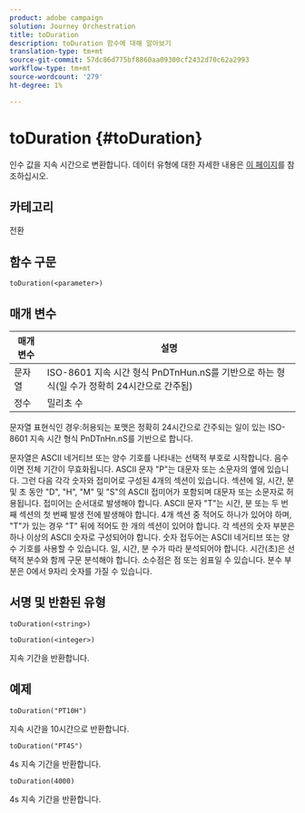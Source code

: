 ```yaml
---
product: adobe campaign
solution: Journey Orchestration
title: toDuration
description: toDuration 함수에 대해 알아보기
translation-type: tm+mt
source-git-commit: 57dc86d775bf8860aa09300cf2432d70c62a2993
workflow-type: tm+mt
source-wordcount: '279'
ht-degree: 1%

---
```



# toDuration {#toDuration}

인수 값을 지속 시간으로 변환합니다. 데이터 유형에 대한 자세한 내용은 [이 페이지](../expression/data-types.md)를 참조하십시오.

## 카테고리

전환

## 함수 구문

`toDuration(<parameter>)`

## 매개 변수

| 매개 변수 | 설명 |
|--- |--- |
| 문자열 | ISO-8601 지속 시간 형식 PnDTnHun.nS를 기반으로 하는 형식(일 수가 정확히 24시간으로 간주됨) |
| 정수 | 밀리초 수 |

문자열 표현식인 경우:허용되는 포맷은 정확히 24시간으로 간주되는 일이 있는 ISO-8601 지속 시간 형식 PnDTnHn.nS를 기반으로 합니다.

문자열은 ASCII 네거티브 또는 양수 기호를 나타내는 선택적 부호로 시작합니다. 음수이면 전체 기간이 무효화됩니다. ASCII 문자 &quot;P&quot;는 대문자 또는 소문자의 옆에 있습니다. 그런 다음 각각 숫자와 접미어로 구성된 4개의 섹션이 있습니다. 섹션에 일, 시간, 분 및 초 동안 &quot;D&quot;, &quot;H&quot;, &quot;M&quot; 및 &quot;S&quot;의 ASCII 접미어가 포함되며 대문자 또는 소문자로 허용됩니다. 접미어는 순서대로 발생해야 합니다. ASCII 문자 &quot;T&quot;는 시간, 분 또는 두 번째 섹션의 첫 번째 발생 전에 발생해야 합니다. 4개 섹션 중 적어도 하나가 있어야 하며, &quot;T&quot;가 있는 경우 &quot;T&quot; 뒤에 적어도 한 개의 섹션이 있어야 합니다. 각 섹션의 숫자 부분은 하나 이상의 ASCII 숫자로 구성되어야 합니다. 숫자 접두어는 ASCII 네거티브 또는 양수 기호를 사용할 수 있습니다. 일, 시간, 분 수가 따라 분석되어야 합니다. 시간(초)은 선택적 분수와 함께 구문 분석해야 합니다. 소수점은 점 또는 쉼표일 수 있습니다. 분수 부분은 0에서 9자리 숫자를 가질 수 있습니다.

## 서명 및 반환된 유형

`toDuration(<string>)`

`toDuration(<integer>)`

지속 기간을 반환합니다.

## 예제

`toDuration("PT10H")`

지속 시간을 10시간으로 반환합니다.

`toDuration("PT4S")`

4s 지속 기간을 반환합니다.

`toDuration(4000)`

4s 지속 기간을 반환합니다.
